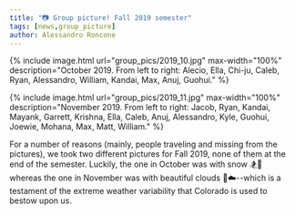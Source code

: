 ```yaml
---
title: "📷 Group picture! Fall 2019 semester"
tags: [news,group_picture]
author: Alessandro Roncone
---
```


{% include image.html url="group_pics/2019_10.jpg" max-width="100%" description="October 2019. From left to right: Alecio, Ella, Chi-ju, Caleb, Ryan, Alessandro, William, Kandai, Max, Anuj, Guohui." %}

{% include image.html url="group_pics/2019_11.jpg" max-width="100%" description="November 2019. From left to right: Jacob, Ryan, Kandai, Mayank, Garrett, Krishna, Ella, Caleb, Anuj, Alessandro, Kyle, Guohui, Joewie, Mohana, Max, Matt, William." %}

For a number of reasons (mainly, people traveling and missing from the pictures), we took two different pictures for Fall 2019, none of them at the end of the semester. Luckily, the one in October was with snow :snowboarder::ski: whereas the one in November was with beautiful clouds :sunrise_over_mountains::cloud:--which is a testament of the extreme weather variability that Colorado is used to bestow upon us.
